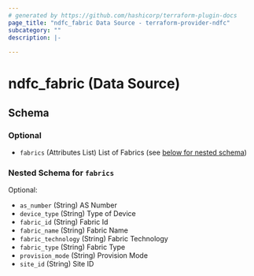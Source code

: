 ```yaml
---
# generated by https://github.com/hashicorp/terraform-plugin-docs
page_title: "ndfc_fabric Data Source - terraform-provider-ndfc"
subcategory: ""
description: |-
  
---
```


# ndfc_fabric (Data Source)





<!-- schema generated by tfplugindocs -->
## Schema

### Optional

- `fabrics` (Attributes List) List of Fabrics (see [below for nested schema](#nestedatt--fabrics))

<a id="nestedatt--fabrics"></a>
### Nested Schema for `fabrics`

Optional:

- `as_number` (String) AS Number
- `device_type` (String) Type of Device
- `fabric_id` (String) Fabric Id
- `fabric_name` (String) Fabric Name
- `fabric_technology` (String) Fabric Technology
- `fabric_type` (String) Fabric Type
- `provision_mode` (String) Provision Mode
- `site_id` (String) Site ID
